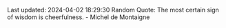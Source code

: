 Last updated: 2024-04-02 18:29:30
Random Quote: The most certain sign of wisdom is cheerfulness. - Michel de Montaigne